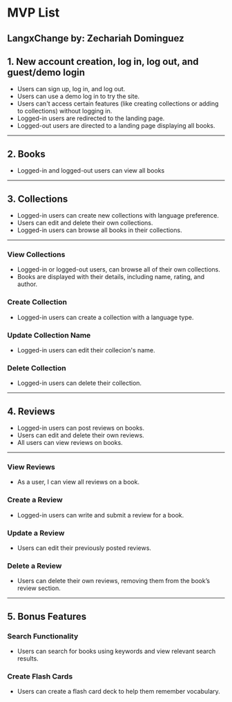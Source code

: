 # MVP List

**LangxChange**
by: Zechariah Dominguez
---

## 1. New account creation, log in, log out, and guest/demo login

* Users can sign up, log in, and log out.
* Users can use a demo log in to try the site.
* Users can&apos;t access certain features (like creating collections or adding to collections) without logging in.
* Logged-in users are redirected to the landing page.
* Logged-out users are directed to a landing page displaying all books.

---
## 2. Books

* Logged-in and logged-out users can view all books

---
## 3. Collections

* Logged-in users can create new collections with language preference.
* Users can edit and delete their own collections.
* Logged-in users can browse all books in their collections.

---

### View Collections
* Logged-in or logged-out users, can browse all of their own collections.
* Books are displayed with their details, including name, rating, and author.

### Create Collection
* Logged-in users can create a collection with a language type.

### Update Collection Name
* Logged-in users can edit their collecion's name.

### Delete Collection
* Logged-in users can delete their collection.

---

## 4. Reviews

* Logged-in users can post reviews on books.
* Users can edit and delete their own reviews.
* All users can view reviews on books.

---

### View Reviews
* As a user, I can view all reviews on a book.

### Create a Review
* Logged-in users can write and submit a review for a book.
### Update a Review
* Users can edit their previously posted reviews.

### Delete a Review
* Users can delete their own reviews, removing them from the book’s review section.

---

## 5. Bonus Features

### Search Functionality
* Users can search for books using keywords and view relevant search results.

### Create Flash Cards
* Users can create a flash card deck to help them remember vocabulary.
